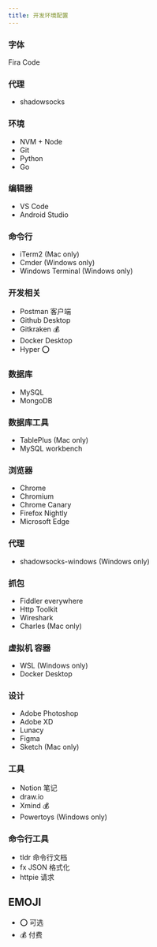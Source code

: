 ```yaml
---
title: 开发环境配置
---
```


### 字体

Fira Code

### 代理

- shadowsocks

### 环境

- NVM + Node
- Git
- Python
- Go

### 编辑器

- VS Code
- Android Studio

### 命令行

- iTerm2 (Mac only)
- Cmder (Windows only)
- Windows Terminal (Windows only)

### 开发相关

- Postman 客户端
- Github Desktop
- Gitkraken 💰
- Docker Desktop
- Hyper ⭕

### 数据库

- MySQL
- MongoDB

### 数据库工具

- TablePlus (Mac only)
- MySQL workbench

### 浏览器

- Chrome
- Chromium
- Chrome Canary
- Firefox Nightly
- Microsoft Edge

### 代理

- shadowsocks-windows (Windows only)

### 抓包

- Fiddler everywhere
- Http Toolkit
- Wireshark
- Charles (Mac only)

### 虚拟机 容器

- WSL (Windows only)
- Docker Desktop

### 设计

- Adobe Photoshop
- Adobe XD
- Lunacy
- Figma
- Sketch (Mac only)

### 工具

- Notion 笔记
- draw.io
- Xmind 💰
- Powertoys (Windows only)

### 命令行工具

- tldr 命令行文档
- fx JSON 格式化
- httpie 请求

## EMOJI

- ⭕ 可选
- 💰 付费
